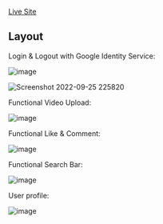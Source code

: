 [Live Site](https://kl-tiktik.vercel.app/)

## Layout

Login & Logout with Google Identity Service:

![image](https://user-images.githubusercontent.com/67879767/192185295-dbef77c7-c50f-48b0-8ddd-a9f86e556dab.png)

![Screenshot 2022-09-25 225820](https://user-images.githubusercontent.com/67879767/192185335-3908e9ee-b605-4e05-8550-4c34b83f733b.jpg)

Functional Video Upload:

![image](https://user-images.githubusercontent.com/67879767/192185595-69deccf8-4b42-493b-afa3-a91ba697a8ad.png)

Functional Like & Comment:

![image](https://user-images.githubusercontent.com/67879767/192185893-eb7b3799-1a10-48fb-9a7c-5374dce81d76.png)

Functional Search Bar:

![image](https://user-images.githubusercontent.com/67879767/192185754-42c03bb0-0312-453a-a694-2ec6896454c2.png)

User profile: 

![image](https://user-images.githubusercontent.com/67879767/192186006-ab82278a-08b6-4a92-adc8-7b8710564d5b.png)

